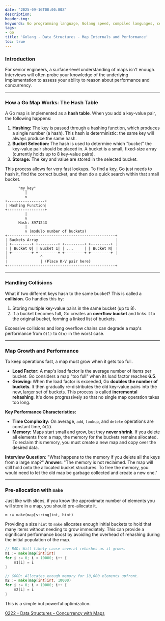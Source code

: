 ```yaml
---
date: "2025-09-16T00:00:00Z"
description:
header-img:
keywords: Go programming language, Golang speed, compiled languages, concurrency in Go, goroutines, Go garbage collection, high-performance applications, Go interview preparation, native compilation, modern hardware optimization, fast compile times, efficient coding practices, Golang features
tags:
- Go
title: 'Golang - Data Structures - Map Internals and Performance'
toc: true
---
```


### Introduction

For senior engineers, a surface-level understanding of maps isn't enough. Interviews will often probe your knowledge of the underlying implementation to assess your ability to reason about performance and concurrency.

---

### How a Go Map Works: The Hash Table

A Go map is implemented as a **hash table**. When you add a key-value pair, the following happens:

1.  **Hashing:** The key is passed through a hashing function, which produces a single number (a hash). This hash is deterministic: the same key will always produce the same hash.
2.  **Bucket Selection:** The hash is used to determine which "bucket" the key-value pair should be placed in. A bucket is a small, fixed-size array (currently holds up to 8 key-value pairs).
3.  **Storage:** The key and value are stored in the selected bucket.

This process allows for very fast lookups. To find a key, Go just needs to hash it, find the correct bucket, and then do a quick search within that small bucket.

```
      "my_key"
         |
         v
+-----------------+
| Hashing Function|
+-----------------+
         |
         v
      Hash: 8971243
         |
         v (modulo number of buckets)
+-------------------------------------------------+
| Buckets Array                                   |
| +---------+ +---------+ +---------+ +---------+ |
| | Bucket 0| | Bucket 1| | ...     | | Bucket N| |
| +---------+ +---------+ +---------+ +---------+ |
|               ^
|               | (Place K-V pair here)
+-------------------------------------------------+
```

---

### Handling Collisions

What if two different keys hash to the same bucket? This is called a **collision**. Go handles this by:
1.  Storing multiple key-value pairs in the same bucket (up to 8).
2.  If a bucket becomes full, Go creates an **overflow bucket** and links it to the original bucket, forming a linked list of buckets.

Excessive collisions and long overflow chains can degrade a map's performance from `O(1)` to `O(n)` in the worst case.

---

### Map Growth and Performance

To keep operations fast, a map must grow when it gets too full.

*   **Load Factor:** A map's load factor is the average number of items per bucket. Go considers a map "too full" when its load factor reaches **6.5**.
*   **Growing:** When the load factor is exceeded, Go **doubles the number of buckets**. It then gradually re-distributes the old key-value pairs into the new, larger set of buckets. This process is called **incremental rehashing**. It's done progressively so that no single map operation takes too long.

**Key Performance Characteristics:**
*   **Time Complexity:** On average, `add`, `lookup`, and `delete` operations are constant time, **`O(1)`**.
*   **Memory:** Maps start small and grow, but they **never shrink**. If you delete all elements from a map, the memory for the buckets remains allocated. To reclaim this memory, you must create a new map and copy over the desired data.

**Interview Question:** "What happens to the memory if you delete all the keys from a large map?"
**Answer:** "The memory is not reclaimed. The map will still hold onto the allocated bucket structures. To free the memory, you would need to let the old map be garbage collected and create a new one."

---

### Pre-allocation with `make`

Just like with slices, if you know the approximate number of elements you will store in a map, you should pre-allocate it.

`m := make(map[string]int, hint)`

Providing a size `hint` to `make` allocates enough initial buckets to hold that many items without needing to grow immediately. This can provide a significant performance boost by avoiding the overhead of rehashing during the initial population of the map.

```go
// BAD: Will likely cause several rehashes as it grows.
m1 := make(map[int]int)
for i := 0; i < 10000; i++ {
    m1[i] = i
}

// GOOD: Allocates enough memory for 10,000 elements upfront.
m2 := make(map[int]int, 10000)
for i := 0; i < 10000; i++ {
    m2[i] = i
}
```
This is a simple but powerful optimization.

[0222 - Data Structures - Concurrency with Maps](/Golang-Data-Structures-Concurrency-with-Maps/)